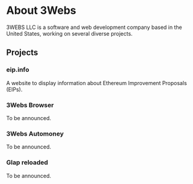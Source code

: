 # About 3Webs

3WEBS LLC is a software and web development company based in the United States, working on several diverse projects.

## Projects

### eip.info

A website to display information about Ethereum Improvement Proposals (EIPs).

### 3Webs Browser

To be announced.

### 3Webs Automoney

To be announced.

### Glap reloaded

To be announced.
